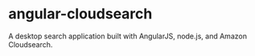 angular-cloudsearch
==============

A desktop search application built with AngularJS, node.js, and Amazon Cloudsearch. 
